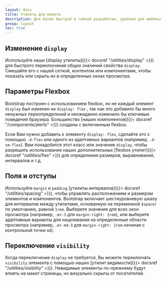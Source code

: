 ```yaml
---
layout: docs
title: Утилиты для макета
description: Для более быстрой и гибкой разработки, удобной для мобильных устройств, Bootstrap включает десятки служебных классов для отображения, скрытия, выравнивания и размещения содержимого.
group: layout
toc: true
---
```


## Изменение `display`

Используйте наши [display утилиты]({{< docsref "/utilities/display" >}}) для быстрого переключения общих значений свойства `display`. Смешайте его с нашей сеткой, контентом или компонентами, чтобы показать или скрыть их в определенных окнах просмотра.

## Параметры Flexbox

Bootstrap построен с использованием flexbox, но не каждый элемент `display` был изменен на `display: flex` , так как это добавило бы много ненужных переопределений и неожиданно изменило бы ключевые поведения браузера. Большинство [наших компонентов]({{< docsref "/components/alerts" >}}) созданы с включенным flexbox.

Если Вам нужно добавить к элементу `display: flex`, сделайте это с помощью `.d-flex` или одного из адаптивных вариантов (например, `.d-sm-flex`). Вам понадобится этот класс или значение `display`, чтобы разрешить использование наших дополнительных [flexbox утилит]({{< docsref "/utilities/flex" >}}) для определения размеров, выравнивания, интервалов и т.д.

## Поля и отступы

Используйте `margin` и `padding` [утилиты интервалов]({{< docsref "/utilities/spacing" >}}), чтобы управлять расположением и размером элементов и компонентов. Bootstrap включает шестиуровневую шкалу для интервалов между утилитами, основанную на переменной `$spacer` по умолчанию, равной `1rem`. Выберите значения для всех окон просмотра (например, `.mr-3` для `margin-right: 1rem`), или выберите адаптивные варианты для нацеливания на определенные области просмотра (например, `.mr-md-3` для `margin-right: 1rem` начиная с контрольной точки `md`).

## Переключение `visibility`

Когда переключение `display` не требуется, Вы можете переключать `visibility` элемента с помощью наших [утилит видимости]({{< docsref "/utilities/visibility" >}}). Невидимые элементы по-прежнему будут влиять на макет страницы, но визуально скрыты от посетителей.
